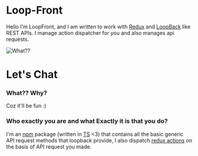 # Loop-Front
Hello I'm LoopFront, and I am written to work with [Redux](https://redux.js.org) and [LoopBack](http://loopback.io/) like REST APIs. I manage action dispatcher for you and also manages api requests.

![What??](https://media1.giphy.com/media/1gUppOhe7f7WJquMzx/source.gif)

# Let's Chat

### What?? Why?
Coz it'll be fun :)

### Who exactly you are and what Exactly it is that you do?
I'm an [npm](https://www.npmjs.com/package/loop-front) package (written in [TS](https://www.typescriptlang.org) <3) that contains all the basic generic API request methods that loopback provide, I also dispatch [redux actions](https://redux.js.org/basics/actions#actions) on the basis of API request you made.

##


